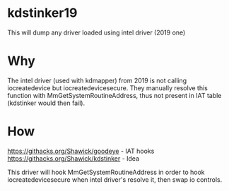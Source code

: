 # kdstinker19
This will dump any driver loaded using intel driver (2019 one)

# Why
The intel driver (used with kdmapper) from 2019 is not calling iocreatedevice but iocreatedevicesecure. 
They manually resolve this function with MmGetSystemRoutineAddress, thus not present in IAT table (kdstinker would then fail).

# How
https://githacks.org/Shawick/goodeye - IAT hooks
https://githacks.org/Shawick/kdstinker - Idea

This driver will hook MmGetSystemRoutineAddress in order to hook iocreatedevicesecure when intel driver's resolve it, then swap io controls.
